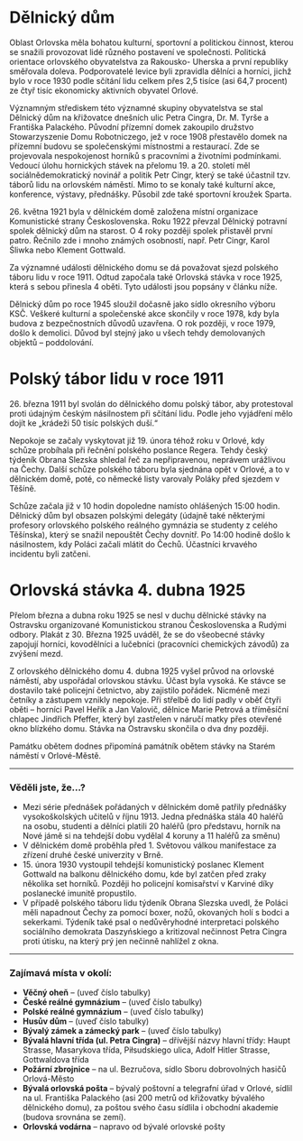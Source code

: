 # Dělnický dům

Oblast Orlovska měla bohatou kulturní, sportovní a politickou činnost, kterou se snažili provozovat lidé různého postavení ve společnosti. Politická orientace orlovského obyvatelstva za Rakousko- Uherska a první republiky směřovala doleva. Podporovatelé levice byli zpravidla dělníci a horníci, jichž bylo v roce 1930 podle sčítání lidu celkem přes 2,5 tisíce (asi 64,7 procent) ze čtyř tisíc ekonomicky aktivních obyvatel Orlové.

Významným střediskem této významné skupiny obyvatelstva se stal Dělnický dům na křižovatce dnešních ulic Petra Cingra, Dr. M. Tyrše a Františka Palackého. Původní přízemní domek zakoupilo družstvo Stowarzyszenie Domu Robotniczego, jež v roce 1908 přestavělo domek na přízemní budovu se společenskými místnostmi a restaurací. Zde se projevovala nespokojenost horníků s pracovními a životními podmínkami. Vedoucí úlohu hornických stávek na přelomu 19. a 20. století měl sociálnědemokratický novinář a politik Petr Cingr, který se také účastnil tzv. táborů lidu na orlovském náměstí. Mimo to se konaly také kulturní akce, konference, výstavy, přednášky. Působil zde také sportovní kroužek Sparta.

26\. května 1921 byla v dělnickém domě založena místní organizace Komunistické strany Československa. Roku 1922 převzal Dělnický potravní spolek dělnický dům na starost. O 4 roky později spolek přistavěl první patro. Řečnilo zde i mnoho známých osobností, např. Petr Cingr, Karol Śliwka nebo Klement Gottwald.

Za významné události dělnického domu se dá považovat sjezd polského táboru lidu v roce 1911. Odtud započala také Orlovská stávka v roce 1925, která s sebou přinesla 4 oběti. Tyto události jsou popsány v článku níže.

Dělnický dům po roce 1945 sloužil dočasně jako sídlo okresního výboru KSČ. Veškeré kulturní a společenské akce skončily v roce 1978, kdy byla budova z bezpečnostních důvodů uzavřena. O rok později, v roce 1979, došlo k demolici. Důvod byl stejný jako u všech tehdy demolovaných objektů – poddolování.

# Polský tábor lidu v roce 1911

26\. března 1911 byl svolán do dělnického domu polský tábor, aby protestoval proti údajným českým násilnostem při sčítání lidu. Podle jeho vyjádření mělo dojít ke „krádeži 50 tisíc polských duší.“

Nepokoje se začaly vyskytovat již 19. února téhož roku v Orlové, kdy schůze probíhala při řečnění polského poslance Regera. Tehdy český týdeník Obrana Slezska shledal řeč za nepřipravenou, neprávem urážlivou na Čechy. Další schůze polského táboru byla sjednána opět v Orlové, a to v dělnickém domě, poté, co německé listy varovaly Poláky před sjezdem v Těšíně.

Schůze začala již v 10 hodin dopoledne namísto ohlášených 15:00 hodin. Dělnický dům byl obsazen polskými delegáty (údajně také některými profesory orlovského polského reálného gymnázia se studenty z celého Těšínska), který se snažil nepouštět Čechy dovnitř. Po 14:00 hodině došlo k násilnostem, kdy Poláci začali mlátit do Čechů. Účastníci krvavého incidentu byli zatčeni.

# Orlovská stávka 4. dubna 1925

Přelom března a dubna roku 1925 se nesl v duchu dělnické stávky na Ostravsku organizované Komunistickou stranou Československa a Rudými odbory. Plakát z 30. Března 1925 uváděl, že se do všeobecné stávky zapojují horníci, kovodělníci a lučebníci (pracovníci chemických závodů) za zvýšení mezd.

Z orlovského dělnického domu 4. dubna 1925 vyšel průvod na orlovské náměstí, aby uspořádal orlovskou stávku. Účast byla vysoká. Ke stávce se dostavilo také policejní četnictvo, aby zajistilo pořádek. Nicméně mezi četníky a zástupem vznikly nepokoje. Při střelbě do lidí padly v oběť čtyři oběti – horníci Pavel Heřík a Jan Valovič, dělnice Marie Petrová a tříměsíční chlapec Jindřich Pfeffer, který byl zastřelen v náručí matky přes otevřené okno blízkého domu. Stávka na Ostravsku skončila o dva dny později.

Památku obětem dodnes připomíná památník obětem stávky na Starém náměstí v Orlové-Městě.

---

### Věděli jste, že...?

- Mezi série přednášek pořádaných v dělnickém domě patřily přednášky vysokoškolských učitelů v říjnu 1913. Jedna přednáška stála 40 haléřů na osobu, studenti a dělníci platili 20 haléřů (pro představu, horník na Nové jámě si na tehdejší dobu vydělal 4 koruny a 11 haléřů za směnu)
- V dělnickém domě proběhla před 1. Světovou válkou manifestace za zřízení druhé české univerzity v Brně.
- 15\. února 1930 vystoupil tehdejší komunistický poslanec Klement Gottwald na balkonu dělnického domu, kde byl zatčen před zraky několika set horníků. Později ho policejní komisařství v Karviné díky poslanecké imunitě propustilo.
- V případě polského táboru lidu týdeník Obrana Slezska uvedl, že Poláci měli napadnout Čechy za pomocí boxer, nožů, okovaných holí s bodci a sekerkami. Týdeník také psal o nedůvěryhodné interpretaci polského sociálního demokrata Daszyńskiego a kritizoval nečinnost Petra Cingra proti útisku, na který prý jen nečinně nahlížel z okna.

---

### Zajímavá místa v okolí:

- **Věčný oheň** – (uveď číslo tabulky)
- **České reálné gymnázium** – (uveď číslo tabulky)
- **Polské reálné gymnázium** – (uveď číslo tabulky)
- **Husův dům** – (uveď číslo tabulky)
- **Bývalý zámek a zámecký park** – (uveď číslo tabulky)
- **Bývalá hlavní třída (ul. Petra Cingra)** – dřívější názvy hlavní třídy: Haupt Strasse, Masarykova třída, Piłsudskiego ulica, Adolf Hitler Strasse, Gottwaldova třída
- **Požární zbrojnice** – na ul. Bezručova, sídlo Sboru dobrovolných hasičů Orlová-Město
- **Bývalá orlovská pošta** – bývalý poštovní a telegrafní úřad v Orlové, sídlil na ul. Františka Palackého (asi 200 metrů od křižovatky bývalého dělnického domu), za poštou svého času sídlila i obchodní akademie (budova srovnána se zemí).
- **Orlovská vodárna** – napravo od bývalé orlovské pošty
